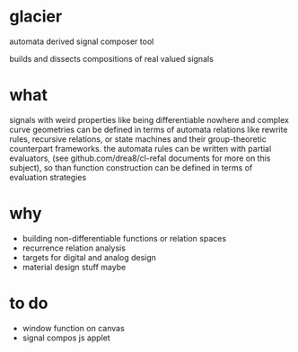 # glacier
automata derived signal composer tool

builds and dissects compositions of real valued signals 

# what
signals with weird properties like being differentiable nowhere and complex curve geometries can be defined in terms of automata relations like rewrite rules, recursive relations, or state machines and their group-theoretic counterpart frameworks. the automata rules can be written with partial evaluators, (see github.com/drea8/cl-refal documents for more on this subject), so than function construction can be defined in terms of evaluation strategies

# why
* building non-differentiable functions or relation spaces
* recurrence relation analysis
* targets for digital and analog design
* material design stuff maybe

# to do
* window function on canvas
* signal compos js applet
